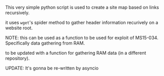 This very simple python script is used to create a site map based on links recursively.

it uses `wget`'s spider method to gather header information recurively on a website root.

NOTE: this can be used as a function to be used for exploit of MS15-034. Specifically data gathering from RAM. 

to be updated with a function for gathering RAM data (in a different repository).

UPDATE: It's gonna be re-written by asyncio
